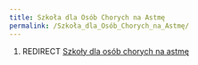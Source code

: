 ```yaml
---
title: Szkoła dla Osób Chorych na Astmę
permalink: /Szkoła_dla_Osób_Chorych_na_Astmę/
---
```


1.  REDIRECT [Szkoły dla osób chorych na astmę](/atopedia/Szkoły_dla_osób_chorych_na_astmę "wikilink")
